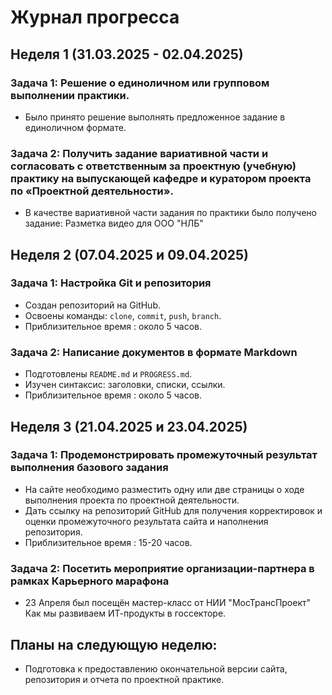 # Журнал прогресса

## Неделя 1 (31.03.2025 - 02.04.2025)

### Задача 1: Решение о единоличном или групповом выполнении практики.
- Было принято решение выполнять предложенное задание в единоличном формате.

### Задача 2: Получить задание вариативной части и согласовать с ответственным за проектную (учебную) практику на выпускающей кафедре и куратором проекта по «Проектной деятельности».
- В качестве вариативной части задания по практики было получено задание: Разметка видео для ООО "НЛБ"

## Неделя 2 (07.04.2025 и 09.04.2025)

### Задача 1: Настройка Git и репозитория
- Создан репозиторий на GitHub.  
- Освоены команды: `clone`, `commit`, `push`, `branch`.  
- Приблизительное время : около 5 часов.  

### Задача 2: Написание документов в формате Markdown
- Подготовлены `README.md` и `PROGRESS.md`.  
- Изучен синтаксис: заголовки, списки, ссылки.  
- Приблизительное время : около 5 часов. 

## Неделя 3 (21.04.2025 и 23.04.2025)

### Задача 1: Продемонстрировать промежуточный результат выполнения базового задания
- На сайте необходимо разместить одну или две страницы о ходе выполнения проекта по проектной деятельности.
- Дать ссылку на репозиторий GitHub для получения корректировок и оценки промежуточного результата сайта и наполнения репозитория.
- Приблизительное время : 15-20 часов. 

### Задача 2: Посетить мероприятие организации-партнера в рамках Карьерного марафона
- 23 Апреля был посещён мастер-класс от НИИ "МосТрансПроект" Как мы развиваем ИТ-продукты в госсекторе.

## Планы на следующую неделю:
- Подготовка к предоставлению окончательной версии сайта, репозитория и отчета по проектной практике.